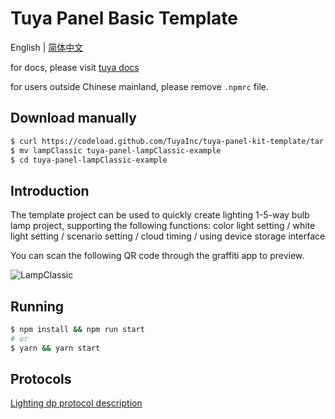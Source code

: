 # Tuya Panel Basic Template



English | [简体中文](./README-zh_CN.md)



for docs, please visit [tuya docs](https://docs.tuya.com)



for users outside Chinese mainland, please remove `.npmrc` file.



## Download manually

```bash
$ curl https://codeload.github.com/TuyaInc/tuya-panel-kit-template/tar.gz/develop | tar -xz --strip=2 tuya-panel-kit-template-develop/examples/lampClassic
$ mv lampClassic tuya-panel-lampClassic-example
$ cd tuya-panel-lampClassic-example
```

## Introduction

The template project can be used to quickly create lighting 1-5-way bulb lamp project, supporting the following functions: color light setting / white light setting / scenario setting / cloud timing / using device storage interface

You can scan the following QR code through the graffiti app to preview.

![LampClassic](https://images.tuyacn.com/rms-static/2cc2ade0-a190-11ea-9acd-135316db2bdb-1590745118654.png?tyName=lampClassic.png)



## Running

```bash
$ npm install && npm run start
# or
$ yarn && yarn start
```


## Protocols
[Lighting dp protocol description](https://docs.tuya.com/zh/hardware/lighting/lighting/product-function-definition?id=K9lf9jad5bga9)
